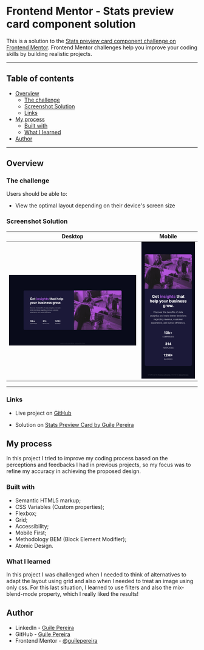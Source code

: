 # Frontend Mentor - Stats preview card component solution

This is a solution to the [Stats preview card component challenge on Frontend Mentor](https://www.frontendmentor.io/challenges/stats-preview-card-component-8JqbgoU62). Frontend Mentor challenges help you improve your coding skills by building realistic projects.

-------

## Table of contents

- [Overview](#overview)
  - [The challenge](#the-challenge)
  - [Screenshot Solution](#screenshot-solution)
  - [Links](#links)
- [My process](#my-process)
  - [Built with](#built-with)
  - [What I learned](#what-i-learned)
- [Author](#author)

-------

## Overview

  ### **The challenge**

Users should be able to:

- View the optimal layout depending on their device's screen size

### Screenshot Solution

| Desktop | Mobile |
|---|---|
|![Layout Desktop](design/solution_desktop.png)|![Layout Mobile](design/solution_mobile.png)|

-------

### Links

- Live project on [GitHub](https://guilepereira.github.io/stats-preview-card/)

- Solution on [Stats Preview Card by Guile Pereira](https://www.frontendmentor.io/solutions/stats-preview-card-mobile-first-bem-atomic-UAKZ9hU7Oh)

## My process

In this project I tried to improve my coding process based on the perceptions and feedbacks I had in previous projects, so my focus was to refine my accuracy in achieving the proposed design.

### Built with

- Semantic HTML5 markup;
- CSS Variables (Custom properties);
- Flexbox;
- Grid;
- Accessibility;
- Mobile First;
- Methodology BEM (Block Element Modifier);
- Atomic Design.

### What I learned

In this project I was challenged when I needed to think of alternatives to adapt the layout using grid and also when I needed to treat an image using only css. For this last situation, I learned to use filters and also the mix-blend-mode property, which I really liked the results!

## Author

- LinkedIn - [Guile Pereira](https://www.linkedin.com/in/guilevpereira/)
- GitHub - [Guile Pereira](https://github.com/guilepereira)
- Frontend Mentor - [@guilepereira](https://www.frontendmentor.io/profile/guilepereira)
